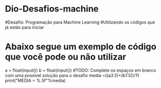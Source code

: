 # Dio-Desafios-machine

#Desafio: Programação para Machine Learning
#Utilizando os códigos que já estão para iniciar
# Abaixo segue um exemplo de código que você pode ou não utilizar
a = float(input())
b = float(input())
#TODO: Complete os espaços em branco com uma possível solução para o desafio
media =((a*3.5)+(b*7.5))/11
print("MEDIA = %.5f"%media)
